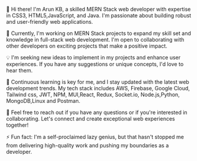👋 Hi there! I'm Arun KB, a skilled MERN Stack web developer with expertise in CSS3, HTML5,JavaScript, and Java. 
I'm passionate about building robust and user-friendly web applications.

🚀 Currently, I'm working on MERN Stack projects to expand my skill set and knowledge in full-stack web development. I'm open to collaborating with other developers on exciting projects that make a positive impact.

💡 I'm seeking new ideas to implement in my projects and enhance user experiences. If you have any suggestions or unique concepts, I'd love to hear them.

🌱 Continuous learning is key for me, and I stay updated with the latest web development trends. My tech stack includes AWS, Firebase, Google Cloud, Tailwind css, JWT, NPM, MUI,React, Redux, Socket.io, Node.js,Python, MongoDB,Linux and Postman.

💬 Feel free to reach out if you have any questions or if you're interested in collaborating. Let's connect and create exceptional web experiences together!

⚡ Fun fact: I'm a self-proclaimed lazy genius, but that hasn't stopped me from delivering high-quality work and pushing my boundaries as a developer.


